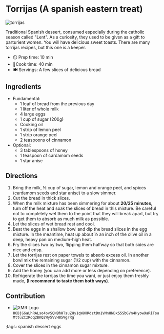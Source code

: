 # Torrijas (A spanish eastern treat)

![torrijas](pix/torijas.webp)

Traditional Spanish dessert, consumed especially during the catholic season called "Lent". As a curiosity, they used to be given as a gift to parturient women. You will have delicious sweet toasts.  There are many torrijas recipes, but this one is a keeper.

- ⏲️ Prep time: 10 min
- 🍳Cook time: 40 min
- 🍽️ Servings: A few slices of delicious bread

## Ingredients

- Fundamental:
	-  1 loaf of bread from the previous day
	-  1 liter of whole milk
	-  4 large eggs
	-  1 cup of sugar (200g)
	-  Cooking oil
	-  1 strip of lemon peel
	-  1 strip orange peel
	-  2 teaspoons of cinnamon
-  Optional: 
	-  3 tablespoons of honey
	-  1 teaspoon of cardamom seeds
	-  1 star anise

## Directions

1. Bring the milk, ½ cup of sugar, lemon and orange peel, and spices (cardamom seeds and star anise) to a slow simmer.
1. Cut the bread in thick slices.
1. When the milk mixture has been simmering for about **20/25 minutes**, turn off the heat and soak the slices of bread in this mixture. Be careful not to completely wet them to the point that they will break apart, but try to get them to absorb as much milk as possible.
1. Let the slices of wet bread rest and cool.
1. Beat the eggs in a shallow bowl and dip the bread slices in the egg mixture. In the meantime, heat up about ½ an inch of the olive oil in a deep, heavy pan on medium-high heat.
1. Fry the slices two by two, flipping them halfway so that both sides are nice and crisp.
1. Let the torrijas rest on paper towels to absorb excess oil. In another bowl mix the remaining sugar (1/2 cup) with the cinnamon.
1. Cover the slices in the cinnamon sugar mixture.
1. Add the honey (you can add more or less depending on preference).
1. Refrigerate the torrijas the time you want, or just enjoy them freshly made, **(I recommend to taste them both ways)**.
    
## Contribution

- ![XMR Logo](https://lukesmith.xyz/pix/xmr.svg) `86BjG6aLhRALso4ovSQNBhHTsuZHy1qW8XRdztDm1VMn8NDxS5SbGVn4Hyow9aRiTsaMttuZCzRoq2BKQ2Wy5VVH8SVgrRg`

;tags: spanish dessert eggs
